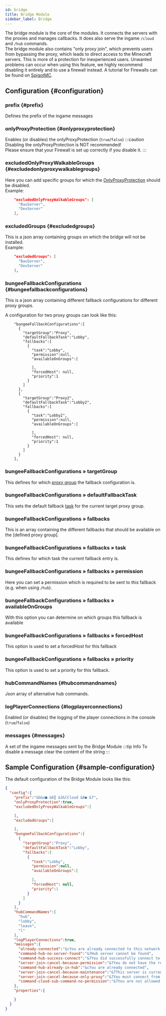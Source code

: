 ```yaml
---
id: bridge
title: Bridge Module
sidebar_label: Bridge
---
```


The bridge module is the core of the modules. It connects the servers with the proxies and manages callbacks. It does also serve the ingame `/cloud` and `/hub` commands.  
The bridge module also contains "only proxy join", which prevents users from bypassing the proxy, which leads to direct access to the Minecraft servers. This is more of a protection for inexperienced users. Unwanted problems can occur when using this feature, we highly recommend disabling it entirely and to use a firewall instead. A tutorial for Firewalls can be found on [SpigotMC](https://www.spigotmc.org/wiki/firewall-guide/).
## Configuration {#configuration}
### prefix {#prefix}
Defines the prefix of the ingame messages
### onlyProxyProtection {#onlyproxyprotection}
Enables (or disables) the onlyProxyProtection (`true`/`false`)
:::caution
Disabling the onlyProxyProtection is NOT recommended!  
Please ensure that your Firewall is set up correctly if you disable it.
:::
### excludedOnlyProxyWalkableGroups {#excludedonlyproxywalkablegroups}
Here you can add specific groups for which the [OnlyProxyProtection](#onlyproxyprotection) should be disabled.  
Example:
```json
    "excludedOnlyProxyWalkableGroups": [
      "BauServer",
      "DevServer"
    ],
```

### excludedGroups {#excludedgroups}
This is a json array containing groups on which the bridge will not be installed.  
Example:
```json
    "excludedGroups": [
      "BauServer",
      "DevServer"
    ],
```

### bungeeFallbackConfigurations {#bungeefallbackconfigurations}
This is a json array containing different fallback configurations for different proxy groups.

A configuration for two proxy groups can look like this:
```
    "bungeeFallbackConfigurations":[
      {
        "targetGroup":"Proxy",
        "defaultFallbackTask":"Lobby",
        "fallbacks":[
          {
            "task":"Lobby",
            "permission":null,
            "availableOnGroups":[

            ],
            "forcedHost": null,
            "priority":1
          }
        ]
      },
      {
        "targetGroup":"Proxy2",
        "defaultFallbackTask":"Lobby2",
        "fallbacks":[
          {
            "task":"Lobby2",
            "permission":null,
            "availableOnGroups":[

            ],
            "forcedHost": null,
            "priority":1
          }
        ]
      }
    ],
```

### bungeeFallbackConfigurations » targetGroup
This defines for which [proxy group](../components/groups.md) the fallback configuration is.

### bungeeFallbackConfigurations » defaultFallbackTask 
This sets the default fallback [task](../components/tasks.md) for the current target proxy group.

### bungeeFallbackConfigurations » fallbacks
This is an array containing the different fallbacks that should be available on the [defined proxy group].

### bungeeFallbackConfigurations » fallbacks » task
This defines for which task the current fallback entry is.

### bungeeFallbackConfigurations » fallbacks » permission
Here you can set a permission which is required to be sent to this fallback (e.g. when using `/hub`).

### bungeeFallbackConfigurations » fallbacks » availableOnGroups
With this option you can determine on which groups this fallback is available

### bungeeFallbackConfigurations » fallbacks » forcedHost
This option is used to set a forcedHost for this fallback

### bungeeFallbackConfigurations » fallbacks » priority
This option is used to set a priority for this fallback.

### hubCommandNames {#hubcommandnames}
Json array of alternative hub commands.
### logPlayerConnections {#logplayerconnections}
Enabled (or disables) the logging of the player connections in the console (`true`/`false`)
### messages {#messages}
A set of the ingame messages sent by the Bridge Module
:::tip Info
To disable a message clear the content of the string
:::
## Sample Configuration {#sample-configuration}
The default configuration of the Bridge Module looks like this:
```json
{
  "config":{
    "prefix":"&b&o■ &8┃ &3&lCloud &8● &7",
    "onlyProxyProtection":true,
    "excludedOnlyProxyWalkableGroups":[

    ],
    "excludedGroups":[

    ],
    "bungeeFallbackConfigurations":[
      {
        "targetGroup":"Proxy",
        "defaultFallbackTask":"Lobby",
        "fallbacks":[
          {
            "task":"Lobby",
            "permission":null,
            "availableOnGroups":[

            ],
            "forcedHost": null,
            "priority":1
          }
        ]
      }
    ],
    "hubCommandNames":[
      "hub",
      "lobby",
      "leave",
      "l"
    ],
    "logPlayerConnections":true,
    "messages":{
      "already-connected":"§cYou are already connected to this network!",
      "command-hub-no-server-found":"&7Hub server cannot be found",
      "command-hub-success-connect":"&7You did successfully connect to %server%",
      "server-join-cancel-because-permission":"&7You do not have the required permissions to connect to this server.",
      "command-hub-already-in-hub":"&cYou are already connected",
      "server-join-cancel-because-maintenance":"&7This server is currently in maintenance mode",
      "server-join-cancel-because-only-proxy":"&7You must connect from an original proxy server",
      "command-cloud-sub-command-no-permission":"&7You are not allowed to use &b%command%"
    },
    "properties":{

    }
  }
}
```